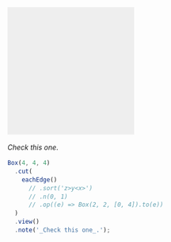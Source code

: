 ![Image](test.md.$1.png)

_Check this one_.

```JavaScript
Box(4, 4, 4)
  .cut(
    eachEdge()
      // .sort('z>y<x>')
      // .n(0, 1)
      // .op((e) => Box(2, 2, [0, 4]).to(e))
  )
  .view()
  .note('_Check this one_.');
```
